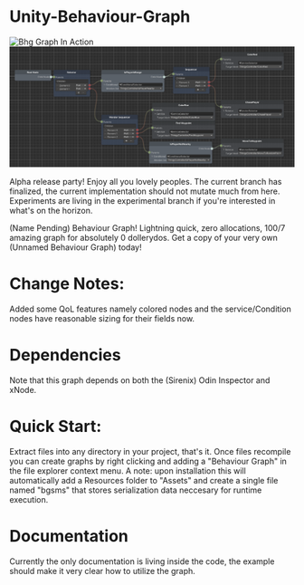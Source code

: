 # Unity-Behaviour-Graph

![Bhg Graph In Action](https://github.com/CoffeeVampir3/Unity-Behaviour-Graph/blob/screenshots/xcmVMqJWjm.gif)
![Bhg Graph Example](https://github.com/CoffeeVampir3/Unity-Behaviour-Graph/blob/screenshots/image.png)

Alpha release party! Enjoy all you lovely peoples. The current branch has finalized, the current implementation should not mutate much from here. Experiments are living in the experimental branch if you're interested in what's on the horizon.

(Name Pending) Behaviour Graph! Lightning quick, zero allocations, 100/7 amazing graph for absolutely 0 dollerydos. Get a copy of your very own (Unnamed Behaviour Graph) today!

# Change Notes:

Added some QoL features namely colored nodes and the service/Condition nodes have reasonable sizing for their fields now.

# Dependencies

Note that this graph depends on both the (Sirenix) Odin Inspector and xNode.

# Quick Start:

Extract files into any directory in your project, that's it. Once files recompile you can create graphs by right clicking and adding a "Behaviour Graph" in the file explorer context menu. A note: upon installation this will automatically add a Resources folder to "Assets" and create a single file named "bgsms" that stores serialization data neccesary for runtime execution.

# Documentation

Currently the only documentation is living inside the code, the example should make it very clear how to utilize the graph.
